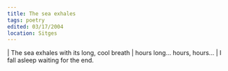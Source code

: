 ```yaml
---
title: The sea exhales
tags: poetry
edited: 03/17/2004
location: Sitges
---
```


| The sea exhales with its long, cool breath
| hours long... hours, hours...
| I fall asleep waiting for the end.
